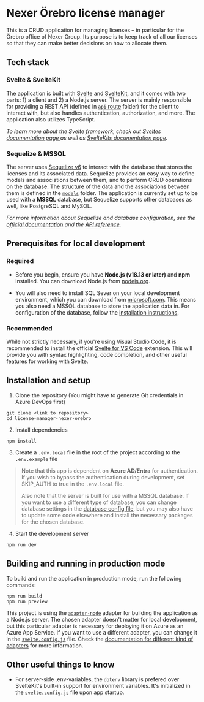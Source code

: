 # Nexer Örebro license manager

This is a CRUD application for managing licenses – in particular for the Örebro office of Nexer Group. Its purpose is to keep track of all our licenses so that they can make better decisions on how to allocate them.

## Tech stack

### Svelte & SvelteKit

The application is built with [Svelte](https://svelte.dev/) and [SvelteKit](https://kit.svelte.dev/), and it comes with two parts: 1) a client and 2) a Node.js server. The server is mainly responsible for providing a REST API (defined in [`api` route](src/routes/api) folder) for the client to interact with, but also handles authentication, authorization, and more. The application also utilizes TypeScript.

_To learn more about the Svelte framework, check out [ Sveltes documentation page ](https://svelte.dev/docs/introduction) as well as [SvelteKits documentation page](https://kit.svelte.dev/docs/introduction)._

### Sequelize & MSSQL

The server uses [Sequelize v6](https://sequelize.org/) to interact with the database that stores the licenses and its associated data. Sequelize provides an easy way to define models and associations between them, and to perform CRUD operations on the database. The structure of the data and the associations between them is defined in the [`models`](src/lib/server/models/) folder. The application is currently set up to be used with a **MSSQL** database, but Sequelize supports other databases as well, like PostgreSQL and MySQL.

_For more information about Sequelize and database configuration, see the [official documentation](https://sequelize.org/docs/v6/) and the [API reference](https://sequelize.org/api/v6/identifiers.html)._

## Prerequisites for local development

### Required

- Before you begin, ensure you have **Node.js (v18.13 or later)** and **npm** installed. You can download Node.js from [nodejs.org](https://nodejs.org/).

- You will also need to install SQL Sever on your local development environment, which you can download from [microsoft.com](https://www.microsoft.com/en-us/sql-server/sql-server-downloads). This means you also need a MSSQL database to store the application data in. For configuration of the database, follow the [installation instructions](#installation-and-setup).

### Recommended

While not strictly necessary, if you're using Visual Studio Code, it is recommended to install the official [Svelte for VS Code](https://marketplace.visualstudio.com/items?itemName=svelte.svelte-vscode) extension. This will provide you with syntax highlighting, code completion, and other useful features for working with Svelte.

## Installation and setup

1. Clone the repository (You might have to generate Git credentials in Azure DevOps first)

```
git clone <link to repository>
cd license-manager-nexer-orebro
```

2. Install dependencies

```
npm install
```

3. Create a `.env.local` file in the root of the project according to the `.env.example` file

> Note that this app is dependent on **Azure AD/Entra** for authentication. If you wish to bypass the authentication during development, set SKIP_AUTH to true in the `.env.local` file.
>
> Also note that the server is built for use with a MSSQL database. If you want to use a different type of database, you can change database settings in the [database config file](src/lib/server/db.ts?), but you may also have to update some code elsewhere and install the necessary packages for the chosen database.

4. Start the development server

```
npm run dev
```

## Building and running in production mode

To build and run the application in production mode, run the following commands:

```
npm run build
npm run preview
```

This project is using the [`adapter-node`](https://svelte.dev/docs/kit/adapter-node) adapter for building the application as a Node.js server. The chosen adapter doesn't matter for local development, but this particular adapter is necessary for deploying it on Azure as an Azure App Service. If you want to use a different adapter, you can change it in the [`svelte.config.js`](svelte.config.js) file. Check the [documentation for different kind of adapters](https://svelte.dev/docs/kit/adapters ) for more information.

## Other useful things to know

- For server-side .env-variables, the `dotenv` library is prefered over SvelteKit's built-in support for environment variables. It's initialized in the [`svelte.config.js`](svelte.config.js) file upon app startup.
